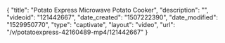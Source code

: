 {
    "title": "Potato Express Microwave Potato Cooker",
    "description": "",
    "videoid": "121442667",
    "date_created": "1507222390",
    "date_modified": "1529950770",
    "type": "captivate",
    "layout": "video",
    "url": "\/v\/potatoexpress-42160489-mp4\/121442667"
}